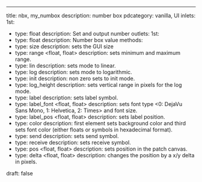 ---
title: nbx, my_numbox
description: number box
pdcategory: vanilla, UI
inlets:
  1st:
  - type: float
    description: Set and output number
outlets:
  1st:
  - type: float
    description: Number box value
methods:
- type: size <float>
  description: sets the GUI size
- type: range <float, float>
  description: sets minimum and maximum range.
- type: lin
  description: sets mode to linear.
- type: log
  description: sets mode to logarithmic.
- type: init <float>
  description: non zero sets to init mode.
- type: log_height <float>
  description: sets vertical range in pixels for the log mode.
- type: label <symbol>
  description: sets label symbol.
- type: label_font <float, float>
  description: sets font type <0: DejaVu Sans Mono, 1: Helvetica, 2: Times> and font size.
- type: label_pos <float, float>
  description: sets label position.
- type: color <list>
  description: first element sets background color and third sets font color (either floats or symbols in hexadecimal format).
- type: send <symbol>
  description: sets send symbol.
- type: receive <symbol>
  description: sets receive symbol.
- type: pos <float, float>
  description: sets position in the patch canvas.
- type: delta <float, float>
  description: changes the position by a x/y delta in pixels.

draft: false
